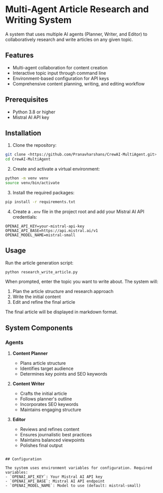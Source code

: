 # Multi-Agent Article Research and Writing System

A system that uses multiple AI agents (Planner, Writer, and Editor) to collaboratively research and write articles on any given topic.

## Features

- Multi-agent collaboration for content creation
- Interactive topic input through command line
- Environment-based configuration for API keys
- Comprehensive content planning, writing, and editing workflow

## Prerequisites

- Python 3.8 or higher
- Mistral AI API key

## Installation

1. Clone the repository:
```bash
git clone <https://github.com/Pranavharshans/CrewAI-MultiAgent.git>
cd CrewAI-MultiAgent
```

2. Create and activate a virtual environment:
```bash
python -m venv venv
source venv/bin/activate  
```

3. Install the required packages:
```bash
pip install -r requirements.txt
```

4. Create a `.env` file in the project root and add your Mistral AI API credentials:
```
OPENAI_API_KEY=your-mistral-api-key
OPENAI_API_BASE=https://api.mistral.ai/v1
OPENAI_MODEL_NAME=mistral-small
```

## Usage

Run the article generation script:
```bash
python research_write_article.py
```

When prompted, enter the topic you want to write about. The system will:
1. Plan the article structure and research approach
2. Write the initial content
3. Edit and refine the final article

The final article will be displayed in markdown format.

## System Components

### Agents

1. **Content Planner**
   - Plans article structure
   - Identifies target audience
   - Determines key points and SEO keywords

2. **Content Writer**
   - Crafts the initial article
   - Follows planner's outline
   - Incorporates SEO keywords
   - Maintains engaging structure

3. **Editor**
   - Reviews and refines content
   - Ensures journalistic best practices
   - Maintains balanced viewpoints
   - Polishes final output


```

## Configuration

The system uses environment variables for configuration. Required variables:
- `OPENAI_API_KEY`: Your Mistral AI API key
- `OPENAI_API_BASE`: Mistral AI API endpoint
- `OPENAI_MODEL_NAME`: Model to use (default: mistral-small)
